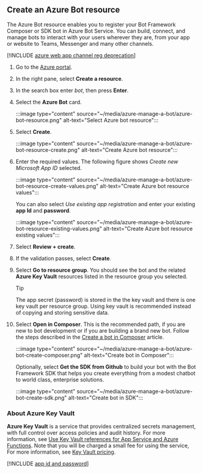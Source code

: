 <!-- Azure Bot Resource -->

## Create an Azure Bot resource

The Azure Bot resource enables you to register your Bot Framework Composer or SDK bot in Azure Bot Service. You can build, connect, and manage bots to interact with your users wherever they are, from your app or website to Teams, Messenger and many other channels.


[!INCLUDE [azure web app channel reg deprecation](../authentication/azure-webapp-chnlreg-deprecation.md)]


1. Go to the [Azure portal](https://portal.azure.com/).
1. In the right pane, select **Create a resource**.
1. In the search box enter *bot*, then press **Enter**.
1. Select the **Azure Bot** card. 

    :::image type="content" source="~/media/azure-manage-a-bot/azure-bot-resource.png" alt-text="Select Azure bot resource":::

1. Select **Create**.

    :::image type="content" source="~/media/azure-manage-a-bot/azure-bot-resource-create.png" alt-text="Create Azure bot resource":::

1. Enter the required values. The following figure shows *Create new Microsoft App ID* selected.

    :::image type="content" source="~/media/azure-manage-a-bot/azure-bot-resource-create-values.png" alt-text="Create Azure bot resource values":::

    You can also select *Use existing app registration* and enter your existing **app Id** and **password**.

    :::image type="content" source="~/media/azure-manage-a-bot/azure-bot-resource-existing-values.png" alt-text="Create Azure bot resource existing values":::

1. Select **Review + create**. 
1. If the validation passes, select **Create**. 
1. Select **Go to resource group**. You should see the bot and the related **Azure Key Vault** resources listed in the resource group you selected. 

    > [!TIP]
    > The app secret (password) is stored in the the key vault and there is one key vault per resource group. Using key vault is recommended instead of copying and storing sensitive data.  

1. Select **Open in Composer**. This is the recommended path, if you are new to bot development or if you are building a brand new bot. Follow the steps described in the [Create a bot in Composer](/composer/quickstart-create-bot-with-azure) article. 

    :::image type="content" source="~/media/azure-manage-a-bot/azure-bot-create-composer.png" alt-text="Create bot in Composer":::

    Optionally, select **Get the SDK from Github** to build your bot with the Bot Framework SDK that helps you create everything from a modest chatbot to world class, enterprise solutions.

    :::image type="content" source="~/media/azure-manage-a-bot/azure-bot-create-sdk.png" alt-text="Create bot in SDK":::

### About Azure Key Vault

**Azure Key Vault** is a service that provides centralized secrets management, with full control over access policies and audit history. For more information, see [Use Key Vault references for App Service and Azure Functions](/azure/app-service/app-service-key-vault-references). Note that you will be charged a small fee for using the service, For more information, see [Key Vault pricing](https://azure.microsoft.com/pricing/details/key-vault/).

[!INCLUDE [app id and password](../authentication/azure-bot-appid-password.md)]